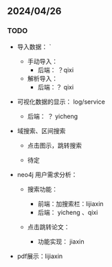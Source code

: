 ## 2024/04/26

### TODO

- 导入数据：	`
  - 手动导入： 
    - 后端： ？qixi
  - 解析导入： 
    - 后端：？ qixi



- 可视化数据的显示： log/service

  - 后端： ？ yicheng

    

- 域搜索、区间搜索

  - 点击图示，跳转搜索

  - 待定

    

- neo4j 用户需求分析：

  - 搜索功能：

    - 前端：加搜索栏：lijiaxin 
    - 后端： yicheng 、qixi

  - 点击跳转论文：

    - 功能实现： jiaxin

    

- pdf展示：lijiaxin

